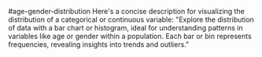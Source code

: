 #age-gender-distribution
Here's a concise description for visualizing the distribution of a categorical or continuous variable: "Explore the distribution of data with a bar chart or histogram, ideal for understanding patterns in variables like age or gender within a population. Each bar or bin represents frequencies, revealing insights into trends and outliers."

